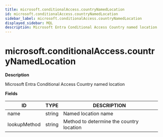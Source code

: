```yaml
---
title: microsoft.conditionalAccess.countryNamedLocation
id: microsoft.conditionalAccess.countryNamedLocation
sidebar_label: microsoft.conditionalAccess.countryNamedLocation
displayed_sidebar: MQL
description: Microsoft Entra Conditional Access Country named location
---
```


# microsoft.conditionalAccess.countryNamedLocation

**Description**

Microsoft Entra Conditional Access Country named location

**Fields**

| ID           | TYPE   | DESCRIPTION                              |
| ------------ | ------ | ---------------------------------------- |
| name         | string | Named location name                      |
| lookupMethod | string | Method to determine the country location |
